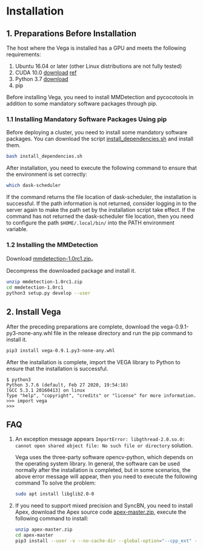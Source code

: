 # Installation

## 1. Preparations Before Installation

The host where the Vega is installed has a GPU and meets the following requirements:

1. Ubuntu 16.04 or later (other Linux distributions are not fully tested)
2. CUDA 10.0 [download](https://developer.nvidia.com/cuda-10.0-download-archive) [ref](https://docs.nvidia.com/cuda/archive/10.0/)
3. Python 3.7 [download](https://www.python.org/downloads/release/python-376/)
4. pip

Before installing Vega, you need to install MMDetection and pycocotools in addition to some mandatory software packages through pip.

### 1.1 Installing Mandatory Software Packages Using pip

Before deploying a cluster, you need to install some mandatory software packages. You can download the script [install_dependencies.sh](../../../deploy/install_dependencies.sh) and install them.

```bash
bash install_dependencies.sh
```

After installation, you need to execute the following command to ensure that the environment is set correctly:

```bash
which dask-scheduler
```

If the command returns the file location of dask-scheduler, the installation is successful. If the path information is not returned, consider logging in to the server again to make the path set by the installation script take effect.
If the command has not returned the dask-scheduler file location, then you need to configure the path `$HOME/.local/bin/` into the PATH environment variable.

### 1.2 Installing the MMDetection

Download [mmdetection-1.0rc1.zip](https://github.com/open-mmlab/mmdetection/archive/v1.0rc1.zip)。

Decompress the downloaded package and install it.

```bash
unzip mmdetection-1.0rc1.zip
cd mmdetection-1.0rc1
python3 setup.py develop --user
```

## 2. Install Vega

After the preceding preparations are complete, download the vega-0.9.1-py3-none-any.whl file in the release directory and run the pip command to install it.

```bash
pip3 install vega-0.9.1.py3-none-any.whl
```

After the installation is complete, import the VEGA library to Python to ensure that the installation is successful.

```text
$ python3
Python 3.7.6 (default, Feb 27 2020, 19:54:18)
[GCC 5.3.1 20160413] on linux
Type "help", "copyright", "credits" or "license" for more information.
>>> import vega
>>>
```

## FAQ

1. An exception message appears `ImportError: libgthread-2.0.so.0: cannot open shared object file: No such file or directory` solution.

     Vega uses the three-party software opencv-python, which depends on the operating system library. In general, the software can be used normally after the installation is completed, but in some scenarios, the above error message will appear, then you need to execute the following command To solve the problem:

     ```bash
     sudo apt install libglib2.0-0
     ```

2. If you need to support mixed precision and SyncBN, you need to install Apex, download the Apex source code [apex-master.zip](https://codeload.github.com/NVIDIA/apex/zip/master), execute the following command to install:

    ```bash
    unzip apex-master.zip
    cd apex-master
    pip3 install --user -v --no-cache-dir --global-option="--cpp_ext" --global-option="--cuda_ext" ./
    ```

